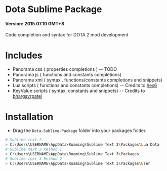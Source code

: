 Dota Sublime Package
================================

#### Version: 2015.07.10 GMT+8

Code completion and syntax for DOTA 2 mod development

# Includes

* Panorama css ( properties completions ) -- TODO
* Panorama js ( functions and constants completions)
* Panorama xml ( syntax , functions/constants completions and snippets)
* Lua scripts ( functions and constants completions) -- Credits to [hex6](https://github.com/hex6)
* KeyValue scripts ( syntax, constants and snippets) -- Credits to [bhargavrpatel](https://github.com/bhargavrpatel)

# Installation

* Drag the `Dota-Sublime-Package` folder into your packages folder.
```sh
# Sublime text 2
> C:\Users\USERNAME\AppData\Roaming\Sublime Text 2\Packages\Lua Dota
# Sublime text 3 Method 1
> C:\Users\USERNAME\AppData\Roaming\Sublime Text 3\Packages
# Sublime text 3 Method 2
> C:\Users\USERNAME\AppData\Roaming\Sublime Text 3\Packages\User
```
